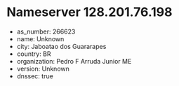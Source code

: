 # Nameserver 128.201.76.198

* as_number: 266623
* name: Unknown
* city: Jaboatao dos Guararapes
* country: BR
* organization: Pedro F Arruda Junior ME
* version: Unknown
* dnssec: true
